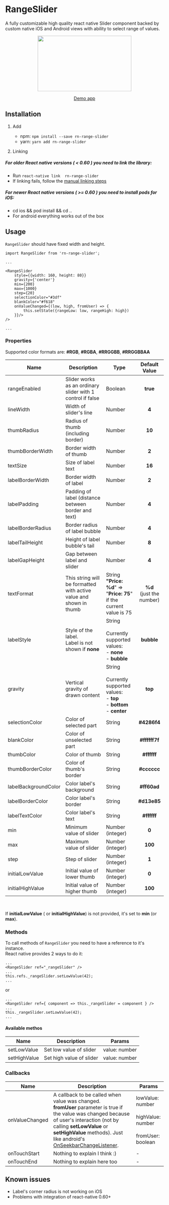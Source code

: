 # RangeSlider
A fully customizable high quality react native Slider component backed by custom native iOS and Android views with ability to select range of values.

<p align="center">
<img src="https://raw.githubusercontent.com/githuboftigran/rn-range-slider/master/demo.gif" width="298" height="176">
</p>

<p align="center">
<a href="https://github.com/githuboftigran/rn-widgets-demo">Demo app</a>
</p>

## Installation

1. Add

   * npm: `npm install --save rn-range-slider`
   * yarn: `yarn add rn-range-slider`

2. Linking

##### For older React native versions ( < 0.60 ) you need to link the library: 

   - Run `react-native link  rn-range-slider`
   - If linking fails, follow the
     [manual linking steps](https://facebook.github.io/react-native/docs/linking-libraries-ios.html#manual-linking)

##### For newer React native versions ( >= 0.60 ) you need to install pods for iOS:
   - cd ios && pod install && cd ..
   - For android everything works out of the box

## Usage

```RangeSlider``` should have fixed width and height.

```
import RangeSlider from 'rn-range-slider';

...

<RangeSlider
    style={{width: 160, height: 80}}
    gravity={'center'}
    min={200}
    max={1000}
    step={20}
    selectionColor="#3df"
    blankColor="#f618"
    onValueChanged={(low, high, fromUser) => {
        this.setState({rangeLow: low, rangeHigh: high})
    }}/>
/>

...
```

### Properties

Supported color formats are: **#RGB**, **#RGBA**, **#RRGGBB**, **#RRGGBBAA**


| Name |      Description      | Type | Default Value |
|----------|-----------------------|------|:-------------:|
| rangeEnabled | Slider works as an ordinary slider with 1 control if false | Boolean | **true** |
| lineWidth | Width of slider's line | Number | **4** |
| thumbRadius |  Radius of thumb (including border) | Number | **10** |
| thumbBorderWidth |  Border width of thumb | Number | **2** |
| textSize |  Size of label text | Number | **16** |
| labelBorderWidth |  Border width of label | Number | **2** |
| labelPadding |  Padding of label (distance between border and text) | Number | **4** |
| labelBorderRadius |  Border radius of label bubble | Number | **4** |
| labelTailHeight | Height of label bubble's tail | Number | **8** |
| labelGapHeight |  Gap between label and slider | Number | **4** |
| textFormat |  This string will be formatted with active value and shown in thumb | String<br/>**"Price: %d**" =><br/>"**Price: 75**"<br/>if the current value is 75 | **%d**<br/> (just the number) |
| labelStyle |  Style of the label.<br/>Label is not shown if **none** | String<br/><br/>Currently supported values:<br/>- **none**<br/>- **bubble** | **bubble** |
| gravity | Vertical gravity of drawn content | String<br/><br/>Currently supported values:<br/>- **top**<br/>- **bottom**<br/>- **center** | **top** |
| selectionColor |  Color of selected part | String | **#4286f4** |
| blankColor |  Color of unselected part | String | **#ffffff7f** |
| thumbColor |  Color of thumb | String | **#ffffff** |
| thumbBorderColor |  Color of thumb's border | String | **#cccccc** |
| labelBackgroundColor |  Color label's background | String | **#ff60ad** |
| labelBorderColor |  Color label's border | String | **#d13e85** |
| labelTextColor |  Color label's text | String | **#ffffff** |
| min |  Minimum value of slider | Number (integer) | **0** |
| max |  Maximum value of slider | Number (integer) | **100** |
| step |  Step of slider | Number (integer) | **1** |
| initialLowValue |  Initial value of lower thumb | Number (integer) | **0** |
| initialHighValue |  Initial value of higher thumb | Number (integer) | **100** |

<br/>

If **initialLowValue** ( or **initialHighValue**) is not provided, it's set to **min** (or **max**).

### Methods

To call methods of ```RangeSlider``` you need to have a reference to it's instance.<br/>
React native provides 2 ways to do it:

```
...
<RangeSlider ref="_rangeSlider" />
...
this.refs._rangeSlider.setLowValue(42);
...
```

or

```
...
<RangeSlider ref={ component => this._rangeSlider = component } />
...
this._rangeSlider.setLowValue(42);
...
```

#### Available methos

| Name |      Description      | Params |
|---|---|---|
| setLowValue | Set low value of slider | value: number |
| setHighValue | Set high value of slider | value: number |

### Callbacks

| Name |      Description    | Params |
|----------|---------------------|--------|
| onValueChanged | A callback to be called when value was changed.<br/>**fromUser** parameter is true if the value was changed because of user's interaction (not by calling **setLowValue** or **setHighValue** methods). Just like android's [OnSeekbarChangeListener](https://developer.android.com/reference/android/widget/SeekBar.OnSeekBarChangeListener). | lowValue: number<br/><br/>highValue: number<br/><br/>fromUser: boolean |
| onTouchStart | Nothing to explain I think :) | - |
| onTouchEnd | Nothing to explain here too | - |


## Known issues
* Label's corner radius is not working on iOS
* Problems with integration of react-native 0.60+
